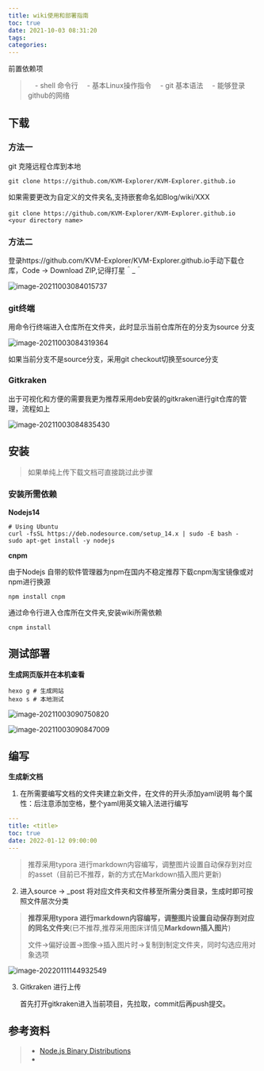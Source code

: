 ```yaml
---
title: wiki使用和部署指南
toc: true
date: 2021-10-03 08:31:20
tags:
categories:
---
```


前置依赖项
> 　- shell 命令行
> 　- 基本Linux操作指令
> 　- git 基本语法
> 　- 能够登录github的网络



## 下载

### 方法一

git 克隆远程仓库到本地

```shell
git clone https://github.com/KVM-Explorer/KVM-Explorer.github.io
```

如果需要更改为自定义的文件夹名,支持嵌套命名如Blog/wiki/XXX

```shell
git clone https://github.com/KVM-Explorer/KVM-Explorer.github.io　<your directory name>
```



### 方法二

登录https://github.com/KVM-Explorer/KVM-Explorer.github.io手动下载仓库，Code -> Download ZIP,记得打星＾_＾

![image-20211003084015737](https://gitee.com/y_kvm/img/raw/master/picture/20220119213120.png)



### git终端

用命令行终端进入仓库所在文件夹，此时显示当前仓库所在的分支为source 分支

![image-20211003084319364](https://gitee.com/y_kvm/img/raw/master/picture/20220119213131.png)

如果当前分支不是source分支，采用git checkout切换至source分支

### Gitkraken

出于可视化和方便的需要我更为推荐采用deb安装的gitkraken进行git仓库的管理，流程如上

![image-20211003084835430](https://gitee.com/y_kvm/img/raw/master/picture/20220119213155.png)

## 安装

>  如果单纯上传下载文档可直接跳过此步骤

### 安装所需依赖

**Nodejs14**

```shell
# Using Ubuntu
curl -fsSL https://deb.nodesource.com/setup_14.x | sudo -E bash -
sudo apt-get install -y nodejs
```

**cnpm**

由于Nodejs 自带的软件管理器为npm在国内不稳定推荐下载cnpm淘宝镜像或对npm进行换源

```
npm install cnpm
```

通过命令行进入仓库所在文件夹,安装wiki所需依赖

```shell
cnpm install
```

## 测试部署

**生成网页版并在本机查看**

```shell
hexo g # 生成网站
hexo s # 本地测试
```

![image-20211003090750820](https://gitee.com/y_kvm/img/raw/master/picture/20220119213207.png)

![image-20211003090847009](https://gitee.com/y_kvm/img/raw/master/picture/20220119213248.png)

## 编写

**生成新文档**

1. 在所需要编写文档的文件夹建立新文件，在文件的开头添加yaml说明 每个属性：后注意添加空格，整个yaml用英文输入法进行编写

```yaml
---
title: <title>
toc: true
date: 2022-01-12 09:00:00
---
```


> 推荐采用typora 进行markdown内容编写，调整图片设置自动保存到对应的asset（目前已不推荐，新的方式在Markdown插入图片更新)

2. 进入source -> _post 将对应文件夹和文件移至所需分类目录，生成时即可按照文件层次分类

> **推荐采用typora 进行markdown内容编写，调整图片设置自动保存到对应的同名文件夹**(已不推荐,推荐采用图床详情见**Markdown插入图片**)
>
> 文件->偏好设置->图像->插入图片时->复制到制定文件夹，同时勾选应用对象选项

![image-20220111144932549](https://gitee.com/y_kvm/img/raw/master/picture/20220119213409.png)

3. Gitkraken 进行上传

   首先打开gitkraken进入当前项目，先拉取，commit后再push提交。



## 参考资料
> - [Node.js Binary Distributions](https://github.com/nodesource/distributions/blob/master/README.md)
> - []()
